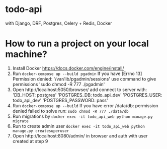 # todo-api
with Django, DRF, Postgres, Celery + Redis, Docker

# How to run a project on your local machine?
1. Install Docker https://docs.docker.com/engine/install/
2. Run `docker-compose up --build pgadmin`
If you have [Errno 13] Permission denied: '/var/lib/pgadmin/sessions'
use command to give permissions 'sudo chmod -R 777 ./pgadmin'
3. Open http://localhost:5050/browser/ add connect to server with:
'DB_HOST: postgres'
'POSTGRES_DB: todo_api_dev'
'POSTGRES_USER: todo_api_dev'
'POSTGRES_PASSWORD: pass'
4. Run `docker-compose up --build`
If you have error /data/db: permission denied failed to solve run: `sudo chmod -R 777 ./data/db`
5. Run migrations by `docker exec -it todo_api_web python manage.py migrate`
6. Run to create admin user `docker exec -it todo_api_web python manage.py createsuperuser` 
7. Open http://localhost:8080/admin/ in browser and auth with user created at step 9
